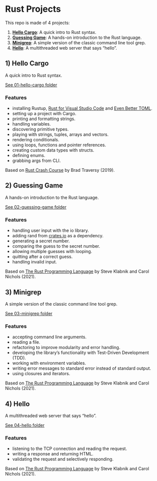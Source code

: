 # Rust Projects

This repo is made of 4 projects:

1. [**Hello Cargo**](#hellocargo): A quick intro to Rust syntax.
2. [**Guessing Game**](#guessing): A hands-on introduction to the Rust language.
3. [**Minigrep**](#minigrep): A simple version of the classic command line tool grep.
4. [**Hello**](#hello): A multithreaded web server that says “hello”.

## <a name="hellocargo"></a> 1) Hello Cargo

A quick intro to Rust syntax.

[See 01-hello-cargo folder](https://github.com/solygambas/rust-projects/tree/main/01-hello-cargo)

### Features

- installing Rustup, [Rust for Visual Studio Code](https://marketplace.visualstudio.com/items?itemName=rust-lang.rust) and [Even Better TOML](https://marketplace.visualstudio.com/items?itemName=tamasfe.even-better-toml).
- setting up a project with Cargo.
- printing and formatting strings.
- handling variables.
- discovering primitive types.
- playing with strings, tuples, arrays and vectors.
- rendering conditionals.
- using loops, functions and pointer references.
- creating custom data types with structs.
- defining enums.
- grabbing args from CLI.

Based on [Rust Crash Course](https://www.youtube.com/watch?v=zF34dRivLOw) by Brad Traversy (2019).

## <a name="guessing"></a> 2) Guessing Game

A hands-on introduction to the Rust language.

[See 02-guessing-game folder](https://github.com/solygambas/rust-projects/tree/main/02-guessing-game)

### Features

- handling user input with the io library.
- adding rand from [crates.io](https://crates.io/) as a dependency.
- generating a secret number.
- comparing the guess to the secret number.
- allowing multiple guesses with looping.
- quitting after a correct guess.
- handling invalid input.

Based on [The Rust Programming Language](https://doc.rust-lang.org/book/) by Steve Klabnik and Carol Nichols (2021).

## <a name="minigrep"></a> 3) Minigrep

A simple version of the classic command line tool grep.

[See 03-minigrep folder](https://github.com/solygambas/rust-projects/tree/main/03-minigrep)

### Features

- accepting command line arguments.
- reading a file.
- refactoring to improve modularity and error handling.
- developing the library’s functionality with Test-Driven Development (TDD).
- working with environment variables.
- writing error messages to standard error instead of standard output.
- using closures and iterators.

Based on [The Rust Programming Language](https://doc.rust-lang.org/book/) by Steve Klabnik and Carol Nichols (2021).

## <a name="hello"></a> 4) Hello

A multithreaded web server that says “hello”.

[See 04-hello folder](https://github.com/solygambas/rust-projects/tree/main/04-hello)

### Features

- listening to the TCP connection and reading the request.
- writing a response and returning HTML.
- validating the request and selectively responding.

Based on [The Rust Programming Language](https://doc.rust-lang.org/book/) by Steve Klabnik and Carol Nichols (2021).
